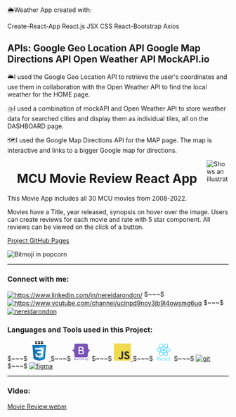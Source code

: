 🌦️Weather App created with:

Create-React-App
React.js
JSX
CSS
React-Bootstrap
Axios

APIs:
Google Geo Location API
Google Map Directions API
Open Weather API
MockAPI.io
--------------------------------------------------------------------

🌥️I used the Google Geo Location API to retrieve the user's coordinates and use them in collaboration with the Open Weather API to find the local weather for the HOME page.

⛈️I used a combination of mockAPI and Open Weather API to store weather data for searched cities and display them as individual tiles, all on the DASHBOARD page.

🗺️I used the Google Map Directions API for the MAP page. The map is interactive and links to a bigger Google map for directions. 

<picture>
  <source media="(prefers-color-scheme: dark)" srcset="https://user-images.githubusercontent.com/25423296/163456776-7f95b81a-f1ed-45f7-b7ab-8fa810d529fa.png">
  <source media="(prefers-color-scheme: light)" srcset="https://user-images.githubusercontent.com/25423296/163456779-a8556205-d0a5-45e2-ac17-42d089e3c3f8.png">
  <img align='right' alt="Shows an illustrated sun in light mode and a moon with stars in dark mode." src="https://user-images.githubusercontent.com/25423296/163456779-a8556205-d0a5-45e2-ac17-42d089e3c3f8.png" width='50' height='50'>
</picture>


# <h1 align='center'>MCU Movie Review React App</h1>

This Movie App includes all 30 MCU movies from 2008-2022. 

Movies have a Title, year released, synopsis on hover over the image. Users can create reviews for each movie and rate with 5 star component. All reviews can be viewed on the click of a button.

[Project GitHub Pages](https://nereidarondon.github.io/MCUMovies/)

<img src='https://user-images.githubusercontent.com/97356401/196053702-021bfbc4-94b8-4579-8b50-438d15c0eb5c.png' width='300' height='300' alt='Bitmoji in popcorn'/>

-------------------------------------------------

<h3 align="left">Connect with me:</h3>
<p align="left">
<a href="https://linkedin.com/in/https://www.linkedin.com/in/nereidarondon/" target="blank"><img align="center" src="https://raw.githubusercontent.com/rahuldkjain/github-profile-readme-generator/master/src/images/icons/Social/linked-in-alt.svg" alt="https://www.linkedin.com/in/nereidarondon/" height="30" width="40" /></a> $~~~$
<a href="https://www.youtube.com/c/https://www.youtube.com/channel/ucinpd9noy3jb9l4owsmg6uq" target="blank"><img align="center" src="https://raw.githubusercontent.com/rahuldkjain/github-profile-readme-generator/master/src/images/icons/Social/youtube.svg" alt="https://www.youtube.com/channel/ucinpd9noy3jb9l4owsmg6uq" height="30" width="40" /></a> $~~~$
<a href="https://www.leetcode.com/nereidarondon" target="blank"><img align="center" src="https://raw.githubusercontent.com/rahuldkjain/github-profile-readme-generator/master/src/images/icons/Social/leet-code.svg" alt="nereidarondon" height="30" width="40" /></a>
</p>

<h3 align="left">Languages and Tools used in this Project:</h3>
<p align="left"> $~~~$ <a href="https://www.w3schools.com/css/" target="_blank" rel="noreferrer"> <img src="https://raw.githubusercontent.com/devicons/devicon/master/icons/css3/css3-original-wordmark.svg" alt="css3" width="45" height="45"/> </a> $~~~$ <a href="https://getbootstrap.com" target="_blank" rel="noreferrer"> <img src="https://raw.githubusercontent.com/devicons/devicon/master/icons/bootstrap/bootstrap-plain-wordmark.svg" alt="bootstrap" width="40" height="40"/></a> $~~~$ <a href="https://developer.mozilla.org/en-US/docs/Web/JavaScript" target="_blank" rel="noreferrer"> <img src="https://raw.githubusercontent.com/devicons/devicon/master/icons/javascript/javascript-original.svg" alt="javascript" width="40" height="40"/> </a> $~~~$ <a href="https://reactjs.org/" target="_blank" rel="noreferrer"> <img src="https://raw.githubusercontent.com/devicons/devicon/master/icons/react/react-original-wordmark.svg" alt="react" width="40" height="40"/></a>  $~~~$ <a href="https://git-scm.com/" target="_blank" rel="noreferrer"> <img src="https://www.vectorlogo.zone/logos/git-scm/git-scm-icon.svg" alt="git" width="40" height="40"/></a> $~~~$
 <a href="https://www.figma.com/" target="_blank" rel="noreferrer"> <img src="https://www.vectorlogo.zone/logos/figma/figma-icon.svg" alt="figma" width="40" height="40"/> </a></p>

-------------------------------------------------
### Video:

[Movie Review.webm](https://user-images.githubusercontent.com/97356401/196052185-4aa708e1-9201-46fb-b19d-56a13cfa368e.webm)



